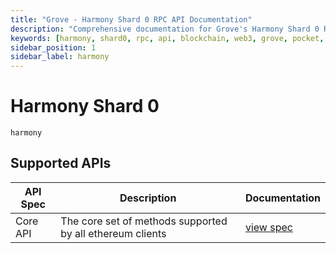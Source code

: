 ```yaml
---
title: "Grove - Harmony Shard 0 RPC API Documentation"
description: "Comprehensive documentation for Grove's Harmony Shard 0 RPC API, covering endpoint details and integration strategies for blockchain developers."
keywords: [harmony, shard0, rpc, api, blockchain, web3, grove, pocket, pokt]
sidebar_position: 1
sidebar_label: harmony
---
```


# Harmony Shard 0

`harmony`

## Supported APIs

| API Spec | Description                                               | Documentation                  |
| -------- | --------------------------------------------------------- | ------------------------------ |
| Core API | The core set of methods supported by all ethereum clients | [view spec](../specs/core-api) |
